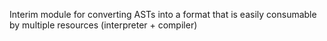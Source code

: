 Interim module for converting ASTs into a format that is easily consumable by multiple resources (interpreter + compiler)
